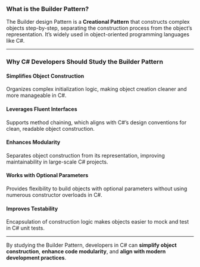 
### **What is the Builder Pattern?**
The Builder design Pattern is a **Creational Pattern** that constructs complex objects step-by-step, separating the construction process from the object’s representation. It’s widely used in object-oriented programming languages like C#.

---

### **Why C# Developers Should Study the Builder Pattern**

#### **Simplifies Object Construction**
Organizes complex initialization logic, making object creation cleaner and more manageable in C#.

#### **Leverages Fluent Interfaces**
Supports method chaining, which aligns with C#’s design conventions for clean, readable object construction.

#### **Enhances Modularity**
Separates object construction from its representation, improving maintainability in large-scale C# projects.

#### **Works with Optional Parameters**
Provides flexibility to build objects with optional parameters without using numerous constructor overloads in C#.

#### **Improves Testability**
Encapsulation of construction logic makes objects easier to mock and test in C# unit tests.


---

By studying the Builder Pattern, developers in C# can **simplify object construction**, **enhance code modularity**, and **align with modern development practices**.

